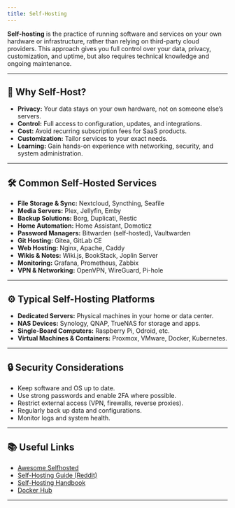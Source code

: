 ```yaml
---
title: Self-Hosting
---
```


**Self-hosting** is the practice of running software and services on your own hardware or infrastructure, rather than relying on third-party cloud providers. This approach gives you full control over your data, privacy, customization, and uptime, but also requires technical knowledge and ongoing maintenance.

---

## 🌟 Why Self-Host?

- **Privacy:** Your data stays on your own hardware, not on someone else’s servers.
- **Control:** Full access to configuration, updates, and integrations.
- **Cost:** Avoid recurring subscription fees for SaaS products.
- **Customization:** Tailor services to your exact needs.
- **Learning:** Gain hands-on experience with networking, security, and system administration.

---

## 🛠️ Common Self-Hosted Services

- **File Storage & Sync:** Nextcloud, Syncthing, Seafile
- **Media Servers:** Plex, Jellyfin, Emby
- **Backup Solutions:** Borg, Duplicati, Restic
- **Home Automation:** Home Assistant, Domoticz
- **Password Managers:** Bitwarden (self-hosted), Vaultwarden
- **Git Hosting:** Gitea, GitLab CE
- **Web Hosting:** Nginx, Apache, Caddy
- **Wikis & Notes:** Wiki.js, BookStack, Joplin Server
- **Monitoring:** Grafana, Prometheus, Zabbix
- **VPN & Networking:** OpenVPN, WireGuard, Pi-hole

---

## ⚙️ Typical Self-Hosting Platforms

- **Dedicated Servers:** Physical machines in your home or data center.
- **NAS Devices:** Synology, QNAP, TrueNAS for storage and apps.
- **Single-Board Computers:** Raspberry Pi, Odroid, etc.
- **Virtual Machines & Containers:** Proxmox, VMware, Docker, Kubernetes.

---

## 🔒 Security Considerations

- Keep software and OS up to date.
- Use strong passwords and enable 2FA where possible.
- Restrict external access (VPN, firewalls, reverse proxies).
- Regularly back up data and configurations.
- Monitor logs and system health.

---

## 📚 Useful Links

- [Awesome Selfhosted](https://github.com/awesome-selfhosted/awesome-selfhosted)
- [Self-Hosting Guide (Reddit)](https://www.reddit.com/r/selfhosted/wiki/index/)
- [Self-Hosting Handbook](https://selfhostinghandbook.com/)
- [Docker Hub](https://hub.docker.com/)

---
